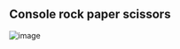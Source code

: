 ## Console rock paper scissors

![image](https://github.com/user-attachments/assets/25728586-8a34-46e9-9a4e-8a903bb54ebc)
